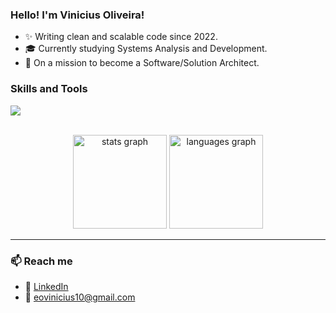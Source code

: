 ### Hello! I'm Vinicius Oliveira!

- ✨ Writing clean and scalable code since 2022.
- 🎓 Currently studying Systems Analysis and Development.
- 🎯 On a mission to become a Software/Solution Architect.

###

###

<h3>
    Skills and Tools
</h3>

<p align="left">
    <img src="https://skillicons.dev/icons?i=vscode,cs,dotnet,golang,docker,nodejs,typescript,git,github,aws" />
</p>

<br clear="both">

<div align="center">
  <img src="https://github-readme-stats.vercel.app/api?username=eovinicius&hide_title=false&hide_rank=false&show_icons=true&include_all_commits=true&count_private=true&disable_animations=false&theme=github_dark&locale=en&hide_border=false&order=1" height="150" alt="stats graph"  />
  <img src="https://github-readme-stats.vercel.app/api/top-langs?username=eovinicius&locale=en&hide_title=false&layout=compact&card_width=320&langs_count=3&theme=github_dark&hide_border=false&order=2" height="150" alt="languages graph"  />
</div>

---

<h3>📫 Reach me</h3>

- 💼 [LinkedIn](https://linkedin.com/in/eovinicius)
- 📧 eovinicius10@gmail.com
